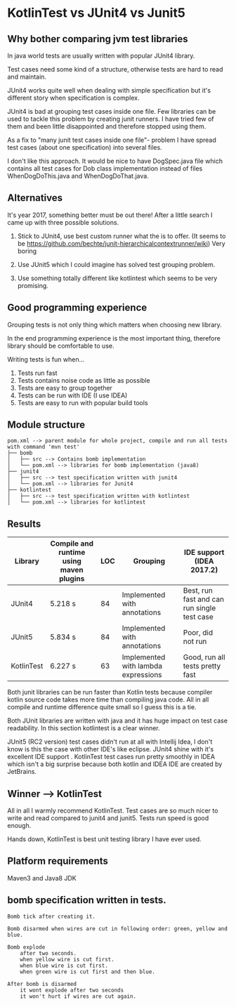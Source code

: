 # KotlinTest vs JUnit4 vs Junit5

## Why bother comparing jvm test libraries

In java world tests are usually written with popular JUnit4 library.

Test cases need some kind of a structure,
otherwise tests are hard to read and maintain.

JUnit4 works quite well when dealing with simple specification
but it's different story when specification is complex.

JUnit4 is bad at grouping test cases inside one file.
Few libraries can be used to tackle this problem by creating junit runners.
I have tried few of them and been little disappointed and therefore stopped using them.

As a fix to "many junit test cases inside one file"- problem I have
spread test cases (about one specification) into several files.

I don't like this approach. It would be nice to have DogSpec.java file
which contains all test cases for Dob class implementation instead of
files WhenDogDoThis.java and WhenDogDoThat.java.

## Alternatives

It's year 2017, something better must be out there!
After a little search I came up with three possible solutions.

1) Stick to JUnit4, use best custom runner what the is to offer.
(It seems to be https://github.com/bechte/junit-hierarchicalcontextrunner/wiki)
Very boring

2) Use JUnit5 which I could imagine has solved test grouping problem.

3) Use something totally different like kotlintest which seems to be very promising.

## Good programming experience

Grouping tests is not only thing which matters when choosing new library.

In the end programming experience is the most important thing,
therefore library should be comfortable to use.

Writing tests is fun when...

1. Tests run fast
1. Tests contains noise code as little as possible
1. Tests are easy to group together
1. Tests can be run with IDE (I use IDEA)
1. Tests are easy to run with popular build tools

## Module structure

```
pom.xml --> parent module for whole project, compile and run all tests with command 'mvn test'
├── bomb
│   ├── src --> Contains bomb implementation
│   └── pom.xml --> libraries for bomb implementation (java8)
├── junit4
│   ├── src --> test specification written with junit4
│   └── pom.xml --> libraries for Junit4
├── kotlintest
│   ├── src --> test specification written with kotlintest
│   └── pom.xml --> libraries for kotlintest
```


## Results

| Library    	| Compile and runtime using maven plugins 	| LOC 	| Grouping                            	| IDE support (IDEA 2017.2)                   	|
|------------	|-----------------------------------------	|-----	|-------------------------------------	|---------------------------------------------	|
| JUnit4     	| 5.218 s                                 	| 84  	| Implemented with annotations        	| Best, run fast and can run single test case 	|
| JUnit5     	| 5.834 s                                 	| 84  	| Implemented with annotations        	| Poor, did not run                           	|
| KotlinTest 	| 6.227 s                                 	| 63  	| Implemented with lambda expressions 	| Good, run all tests pretty fast             	|

Both junit libraries can be run faster than Kotlin tests because compiler
kotlin source code takes more time than compiling java code. All in all
compile and runtime difference quite small so I guess this is a tie.

Both JUnit libraries are written with java and it has huge impact on
test case readability. In this section kotlintest is a clear winner.

JUnit5 (RC2 version) test cases didn't run at all with Intellij Idea,
I don't know is this the case with other IDE's like eclipse.
JUnit4 shine with it's excellent IDE support .
KotlinTest test cases run pretty smoothly in IDEA which isn't a big surprise
because both kotlin and IDEA IDE are created by JetBrains.

## Winner --> KotlinTest

All in all I warmly recommend KotlinTest.
Test cases are so much nicer to write and read compared to junit4 and junit5.
Tests run speed is good enough.

Hands down, KotlinTest is best unit testing library I have ever used.

## Platform requirements
Maven3 and Java8 JDK

## bomb specification written in tests.

```
Bomb tick after creating it.

Bomb disarmed when wires are cut in following order: green, yellow and blue.

Bomb explode
    after two seconds.
    when yellow wire is cut first.
    when blue wire is cut first.
    when green wire is cut first and then blue.

After bomb is disarmed
    it wont explode after two seconds
    it won't hurt if wires are cut again.

```

